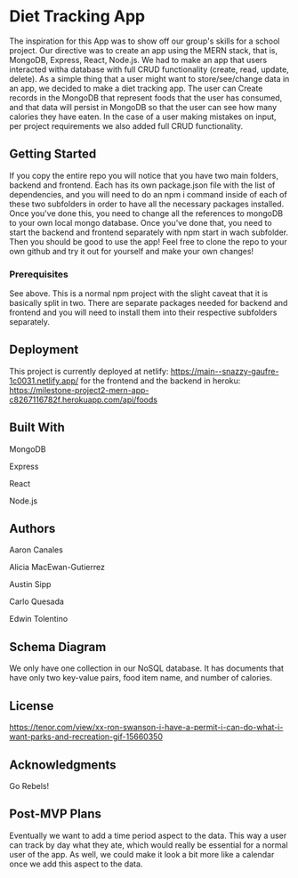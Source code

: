 # Diet Tracking App

The inspiration for this App was to show off our group's skills for a school project. Our directive was to create an app using the MERN stack, that is, MongoDB, Express, React, Node.js. We had to make an app that users interacted witha  database with full CRUD functionality (create, read, update, delete). As a simple thing that a user might want to store/see/change data in an app, we decided to make a diet tracking app. The user can Create records in the MongoDB that represent foods that the user has consumed, and that data will persist in MongoDB so that the user can see how many calories they have eaten. In the case of a user making mistakes on input, per project requirements we also added full CRUD functionality.

## Getting Started

If you copy the entire repo you will notice that you have two main folders, backend and frontend. Each has its own package.json file with the list of dependencies, and you will need to do an npm i command inside of each of these two subfolders in order to have all the necessary packages installed. Once you've done this, you need to change all the references to mongoDB to your own local mongo database. Once you've done that, you need to start the backend and frontend separately with npm start in wach subfolder. Then you should be good to use the app! Feel free to clone the repo to your own github and try it out for yourself and make your own changes!

### Prerequisites

See above. This is a normal npm project with the slight caveat that it is basically split in two. There are separate packages needed for backend and frontend and you will need to install them into their respective subfolders separately.



## Deployment

This project is currently deployed at netlify: https://main--snazzy-gaufre-1c0031.netlify.app/ for the frontend and the backend in heroku: https://milestone-project2-mern-app-c8267116782f.herokuapp.com/api/foods





## Built With


MongoDB

Express

React

Node.js



## Authors

Aaron Canales

Alicia MacEwan-Gutierrez

Austin Sipp 

Carlo Quesada

Edwin Tolentino



## Schema Diagram

We only have one collection in our NoSQL database. It has documents that have only two key-value pairs, food item name, and number of calories.


## License

https://tenor.com/view/xx-ron-swanson-i-have-a-permit-i-can-do-what-i-want-parks-and-recreation-gif-15660350


## Acknowledgments

Go Rebels!


## Post-MVP Plans

Eventually we want to add a time period aspect to the data. This way a user can track by day what they ate, which would really be essential for a normal user of the app. As well, we could make it look a bit more like a calendar once we add this aspect to the data.
